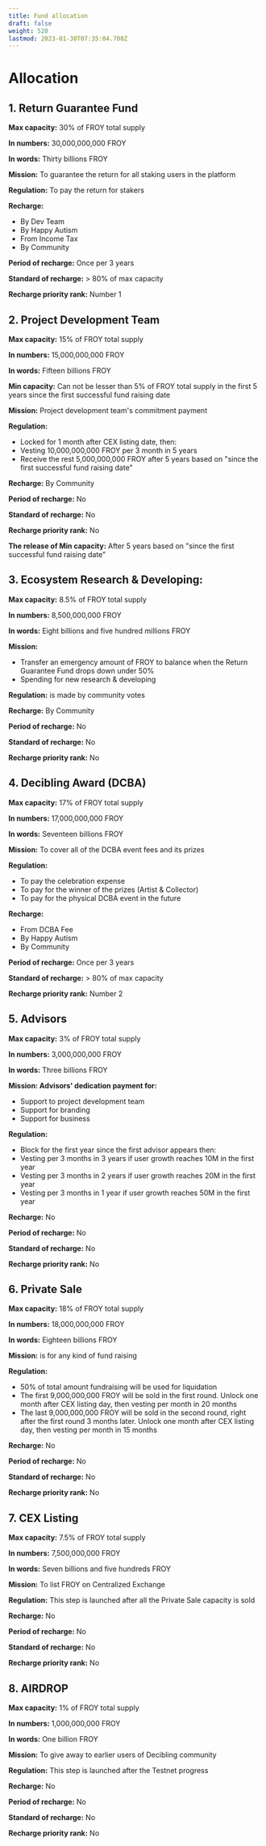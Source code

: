 ```yaml
---
title: Fund allocation
draft: false
weight: 520
lastmod: 2023-01-30T07:35:04.708Z
---
```

# Allocation
## 1. Return Guarantee Fund

**Max capacity:**			30% of FROY total supply

**In numbers:**			30,000,000,000 FROY

**In words:**			Thirty billions FROY

**Mission:**			To guarantee the return for all staking users in the platform

**Regulation:**			To pay the return for stakers

**Recharge:** 		
* By Dev Team
* By Happy Autism
* From Income Tax
* By Community

**Period of recharge:**		Once per 3 years

**Standard of recharge:**		> 80% of max capacity

**Recharge priority rank:**		Number 1

## 2. Project Development Team

**Max capacity:**			15% of FROY total supply

**In numbers:**			15,000,000,000 FROY

**In words:**			Fifteen billions FROY

**Min capacity:**			Can not be lesser than 5% of FROY total supply in the first 5 years since the first successful fund raising date	

**Mission:**			Project development team's commitment payment

**Regulation:**		
* Locked for 1 month after CEX listing date, then:
* Vesting 10,000,000,000 FROY per 3 month in 5 years
* Receive the rest 5,000,000,000 FROY after 5 years based on "since the first successful fund raising date"

**Recharge:**			By Community

**Period of recharge:**		No

**Standard of recharge:**		No

**Recharge priority rank:**		No

**The release of Min capacity:**	After 5 years based on "since the first successful fund raising date"

## 3. Ecosystem Research & Developing:

**Max capacity:**			8.5% of FROY total supply

**In numbers:**			8,500,000,000 FROY

**In words:**			Eight billions and five hundred millions FROY

**Mission:** 			
* Transfer an emergency amount of FROY to balance when the Return Guarantee Fund drops down under 50%
* Spending for new research & developing

**Regulation:**			is made by community votes

**Recharge:**			By Community	

**Period of recharge:**		No

**Standard of recharge:**		No

**Recharge priority rank:**		No

## 4. Decibling Award (DCBA)

**Max capacity:**			17% of FROY total supply

**In numbers:**			17,000,000,000 FROY

**In words:**			Seventeen billions FROY

**Mission:**			To cover all of the DCBA event fees and its prizes

**Regulation:**			
* To pay the celebration expense
* To pay for the winner of the prizes (Artist & Collector)
* To pay for the physical DCBA event in the future

**Recharge:**			
* From DCBA Fee
* By Happy Autism
* By Community

**Period of recharge:**		Once per 3 years

**Standard of recharge:**		> 80% of max capacity

**Recharge priority rank:**		Number 2

## 5. Advisors

**Max capacity:**			3% of FROY total supply

**In numbers:**			3,000,000,000 FROY

**In words:**			Three billions FROY

**Mission: Advisors' dedication payment for:**
* Support to project development team
* Support for branding
* Support for business

**Regulation:**
* Block for the first year since the first advisor appears then:
* Vesting per 3 months in 3 years if user growth reaches 10M in the first year	
* Vesting per 3 months in 2 years if user growth reaches 20M in the first year
* Vesting per 3 months in 1 year if user growth reaches 50M in the first year	

**Recharge:**			No

**Period of recharge:**		No

**Standard of recharge:**		No

**Recharge priority rank:**		No

## 6. Private Sale

**Max capacity:**			18% of FROY total supply

**In numbers:**			18,000,000,000 FROY

**In words:**			Eighteen billions FROY

**Mission:**			is for any kind of fund raising

**Regulation:**

* 50% of total amount fundraising will be used for liquidation
* The first 9,000,000,000 FROY will be sold in the first round. Unlock one month after CEX listing day, then vesting per month in 20 months
* The last 9,000,000,000 FROY will be sold in the second round, right after the first round 3 months later. Unlock one month after CEX listing day, then vesting per month in 15 months

**Recharge:** No

**Period of recharge:** No

**Standard of recharge:** No

**Recharge priority rank:** No

## 7. CEX Listing

**Max capacity:**			7.5% of FROY total supply

**In numbers:**			7,500,000,000 FROY

**In words:** 			Seven billions and five hundreds FROY

**Mission:**			To list FROY on Centralized Exchange

**Regulation:**		This step is launched	after all the Private Sale capacity is sold

**Recharge:**			No

**Period of recharge:**		No

**Standard of recharge:**		No

**Recharge priority rank:**		No

## 8. AIRDROP 

**Max capacity:**           1% of FROY total supply

**In numbers:**             1,000,000,000 FROY

**In words:**           One billion FROY

**Mission:**            To give away to earlier users of Decibling community

**Regulation:**     This step is launched after the Testnet progress

**Recharge:**   No

**Period of recharge:**         No

**Standard of recharge:**		No

**Recharge priority rank:**		No